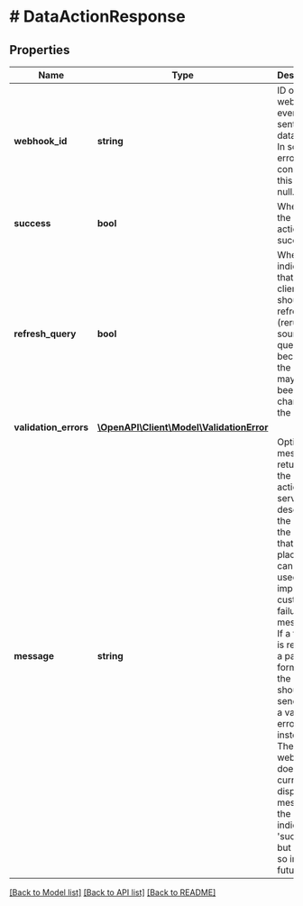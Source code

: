 # # DataActionResponse

## Properties

Name | Type | Description | Notes
------------ | ------------- | ------------- | -------------
**webhook_id** | **string** | ID of the webhook event that sent this data action. In some error conditions, this may be null. | [optional] [readonly]
**success** | **bool** | Whether the data action was successful. | [optional] [readonly]
**refresh_query** | **bool** | When true, indicates that the client should refresh (rerun) the source query because the data may have been changed by the action. | [optional] [readonly]
**validation_errors** | [**\OpenAPI\Client\Model\ValidationError**](ValidationError.md) |  | [optional]
**message** | **string** | Optional message returned by the data action server describing the state of the action that took place. This can be used to implement custom failure messages. If a failure is related to a particular form field, the server should send back a validation error instead. The Looker web UI does not currently display any message if the action indicates &#39;success&#39;, but may do so in the future. | [optional] [readonly]

[[Back to Model list]](../../README.md#models) [[Back to API list]](../../README.md#endpoints) [[Back to README]](../../README.md)
